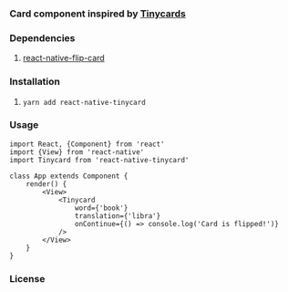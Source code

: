 ### Card component inspired by [Tinycards](https://tinycards.duolingo.com/)

### Dependencies
1. [react-native-flip-card](https://github.com/moschan/react-native-flip-card)

### Installation
1. `yarn add react-native-tinycard`

### Usage
```
import React, {Component} from 'react'
import {View} from 'react-native'
import Tinycard from 'react-native-tinycard'

class App extends Component {
    render() {
        <View>
            <Tinycard
                word={'book'}
                translation={'libra'}
                onContinue={() => console.log('Card is flipped!')}
            />
        </View>
    }
}
```

### License